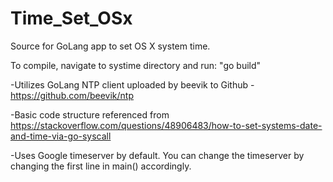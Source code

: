 # Time_Set_OSx
Source for GoLang app to set OS X system time.

To compile, navigate to systime directory and run: "go build"

-Utilizes GoLang NTP client uploaded by beevik to Github - https://github.com/beevik/ntp

-Basic code structure referenced from https://stackoverflow.com/questions/48906483/how-to-set-systems-date-and-time-via-go-syscall

-Uses Google timeserver by default.  You can change the timeserver by changing the first line in main() accordingly.
